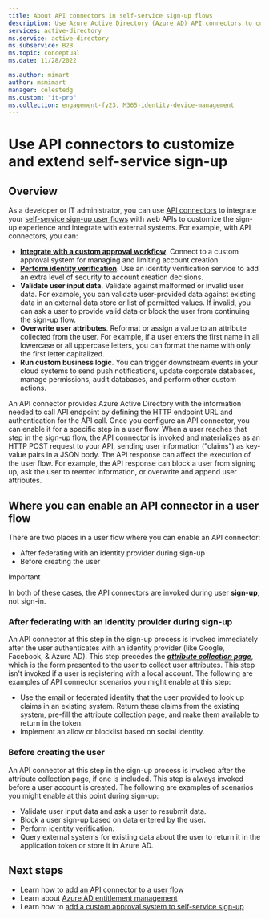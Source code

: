 ```yaml
---
title: About API connectors in self-service sign-up flows
description: Use Azure Active Directory (Azure AD) API connectors to customize and extend your self-service sign-up user flows by using web APIs. 
services: active-directory
ms.service: active-directory
ms.subservice: B2B
ms.topic: conceptual
ms.date: 11/28/2022

ms.author: mimart
author: msmimart
manager: celestedg
ms.custom: "it-pro"                 
ms.collection: engagement-fy23, M365-identity-device-management
---
```


# Use API connectors to customize and extend self-service sign-up 

## Overview 
As a developer or IT administrator, you can use [API connectors](self-service-sign-up-add-api-connector.md#create-an-api-connector) to integrate your [self-service sign-up user flows](self-service-sign-up-overview.md) with web APIs to customize the sign-up experience and integrate with external systems. For example, with API connectors, you can:

- [**Integrate with a custom approval workflow**](self-service-sign-up-add-approvals.md). Connect to a custom approval system for managing and limiting account creation.
- [**Perform identity verification**](code-samples-self-service-sign-up.md#identity-verification). Use an identity verification service to add an extra level of security to account creation decisions.
- **Validate user input data**. Validate against malformed or invalid user data. For example, you can validate user-provided data against existing data in an external data store or list of permitted values. If invalid, you can ask a user to provide valid data or block the user from continuing the sign-up flow.
- **Overwrite user attributes**. Reformat or assign a value to an attribute collected from the user. For example, if a user enters the first name in all lowercase or all uppercase letters, you can format the name with only the first letter capitalized. 
- **Run custom business logic**. You can trigger downstream events in your cloud systems to send push notifications, update corporate databases, manage permissions, audit databases, and perform other custom actions.

An API connector provides Azure Active Directory with the information needed to call API endpoint by defining the HTTP endpoint URL and authentication for the API call. Once you configure an API connector, you can enable it for a specific step in a user flow. When a user reaches that step in the sign-up flow, the API connector is invoked and materializes as an HTTP POST request to your API, sending user information ("claims") as key-value pairs in a JSON body. The API response can affect the execution of the user flow. For example, the API response can block a user from signing up, ask the user to reenter information, or overwrite and append user attributes.

## Where you can enable an API connector in a user flow

There are two places in a user flow where you can enable an API connector:

- After federating with an identity provider during sign-up
- Before creating the user

> [!IMPORTANT]
> In both of these cases, the API connectors are invoked during user **sign-up**, not sign-in.

### After federating with an identity provider during sign-up

An API connector at this step in the sign-up process is invoked immediately after the user authenticates with an identity provider (like Google, Facebook, & Azure AD). This step precedes the [***attribute collection page***](self-service-sign-up-user-flow.md#select-the-layout-of-the-attribute-collection-form), which is the form presented to the user to collect user attributes. This step isn't invoked if a user is registering with a local account. The following are examples of API connector scenarios you might enable at this step:

- Use the email or federated identity that the user provided to look up claims in an existing system. Return these claims from the existing system, pre-fill the attribute collection page, and make them available to return in the token.
- Implement an allow or blocklist based on social identity.

### Before creating the user

An API connector at this step in the sign-up process is invoked after the attribute collection page, if one is included. This step is always invoked before a user account is created. The following are examples of scenarios you might enable at this point during sign-up:

- Validate user input data and ask a user to resubmit data.
- Block a user sign-up based on data entered by the user.
- Perform identity verification.
- Query external systems for existing data about the user to return it in the application token or store it in Azure AD.

## Next steps
- Learn how to [add an API connector to a user flow](self-service-sign-up-add-api-connector.md)
- Learn about [Azure AD entitlement management](self-service-portal.md)
- Learn how to [add a custom approval system to self-service sign-up](self-service-sign-up-add-approvals.md)
